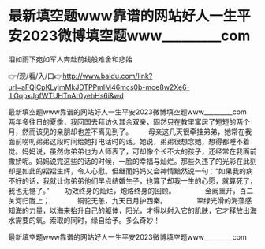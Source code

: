 # 最新填空题www靠谱的网站好人一生平安2023微博填空题www_________com
泪如雨下宛如军人奔赴前线般难舍和悲始

👉/观/看/入/口👉http://www.baidu.com/link?url=aFQjCpKLyjmMkJDTPPmIM46mcs0b-moe8w2Xe6-iLGqpxJgfWTUHTnAr0yehHs6i&wd

最新填空题www靠谱的网站好人一生平安2023微博填空题www_________com　　两年多往日的夏季，我回国去拜访久其余双亲，固然只在教里寓居了短短的两个月，然而该见的亲朋却也差不离见到了。
　　母亲这几天很牵挂弟弟，她常在我面前唠叨弟弟这段时间给她打电话时的话。她说，弟弟很想念她，想得都睡不着觉。妈妈说，虽然你弟弟也为人师表了，可却像个长不大的孩子，还经常在我面前撒娇呢。妈妈说完这些的话的时候，一脸的幸福与灿烂。那些久违了的光彩在此刻却是如此的褶褶生辉，令人心慰。但继而妈妈又会神情黯然说一句：“如果我的病不好的话，我就让你弟弟他们早点结婚生子，也算了却我一生的心愿，就算死了，我也无憾了。”
　　功效终身的灿烂，炮烙终身的回顾。
　　　　金阙重开，百二关河归陇上；　　　　铜驼无恙，九天日月护西秦。
　　　　翠绿光滑的海藻感知海的力量，以海来抬升自己的躯体，阳光，才得以射入它的肌肤，它才释放出海水需要的氧。索取的同时，缘自给予。多么奇妙！

最新填空题www靠谱的网站好人一生平安2023微博填空题www_________com

